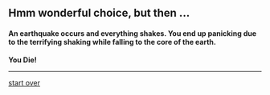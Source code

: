 ## Hmm wonderful choice, but then ...   
#### An earthquake occurs and everything shakes. You end up panicking due to the terrifying shaking while falling to the core of the earth.  
**You Die!**  

---
[start over](../beginning/start.md)

